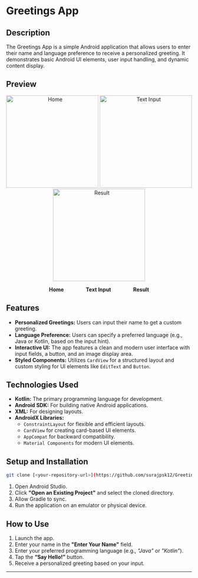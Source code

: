 
# Greetings App

## Description

The Greetings App is a simple Android application that allows users to enter their name and language preference to receive a personalized greeting.
It demonstrates basic Android UI elements, user input handling, and dynamic content display.

## Preview

<p align="center">
  <img src="https://github.com/user-attachments/assets/81b8b91b-3df2-4d6e-86f2-c53925d16662" alt="Home" width="250px"/>
  <img src="https://github.com/user-attachments/assets/73bc79ea-e65e-4fea-8101-b1cd80d03361" alt="Text Input" width="250px"/>
  <img src="https://github.com/user-attachments/assets/59fd7078-6d84-4d65-85fa-ae2f36d9b888" alt="Result" width="250px"/>
</p>

<p align="center">
  <b>Home</b>                                 <b>Text Input</b>                          <b>Result</b>
</p>

## Features

* **Personalized Greetings:** Users can input their name to get a custom greeting.
* **Language Preference:** Users can specify a preferred language (e.g., Java or Kotlin, based on the input hint).
* **Interactive UI:** The app features a clean and modern user interface with input fields, a button, and an image display area.
* **Styled Components:** Utilizes `CardView` for a structured layout and custom styling for UI elements like `EditText` and `Button`.

## Technologies Used

* **Kotlin:** The primary programming language for development.
* **Android SDK:** For building native Android applications.
* **XML:** For designing layouts.
* **AndroidX Libraries:**
  * `ConstraintLayout` for flexible and efficient layouts.
  * `CardView` for creating card-based UI elements.
  * `AppCompat` for backward compatibility.
  * `Material Components` for modern UI elements.

## Setup and Installation

```bash
git clone [<your-repository-url>](https://github.com/surajpsk12/Greeting-App-Kotlin.git)
````

1. Open Android Studio.
2. Click **"Open an Existing Project"** and select the cloned directory.
3. Allow Gradle to sync.
4. Run the application on an emulator or physical device.

## How to Use

1. Launch the app.
2. Enter your name in the **"Enter Your Name"** field.
3. Enter your preferred programming language (e.g., *"Java"* or *"Kotlin"*).
4. Tap the **“Say Hello!”** button.
5. Receive a personalized greeting based on your input.

---
